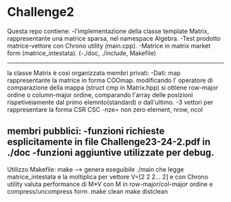 # Challenge2

Questa repo contiene:
-l'implementazione della classe template Matrix, rappresentante una matrice sparsa, nel namespace Algebra.
-Test prodotto matrice-vettore con Chrono utility (main.cpp).
-Matrice in matrix market form (matrice_intestata).
(-./doc, ./include, Makefile)


----------------------------------------------------------------------------------------------------------------------------------------
la classe Matrix è cosi organizzata 
membri privati:
    -Dati:  map rappresentante la matrice in forma COOmap.
            modificando l' operatore di comparazione della mappa (struct cmp in Matrix.hpp) si ottiene row-major ordine o column-major ordine, comparando l'array delle posizioni rispetiveìamente dal primo elemnto(standard) o dall'ultimo.
    -3 vettori per rappresentare la forma CSR CSC
    -nze= non zero element, nrow, ncol

membri pubblici:
    -funzioni richieste esplicitamente in file Challenge23-24-2.pdf in ./doc
    -funzioni aggiuntive utilizzate per debug.
----------------------------------------------------------------------------------------------------------------------------------------

Utilizzo Makefile:  make --> genera eseguibile ./main che legge matrice_intestata e la moltiplica per vettore V=[2 2 2... 2] e con
                             Chrono utility valuta performance di M*V con M in row-major/col-major ordine e compress/uncompress form.
                    make clean
                    make distclean







    


